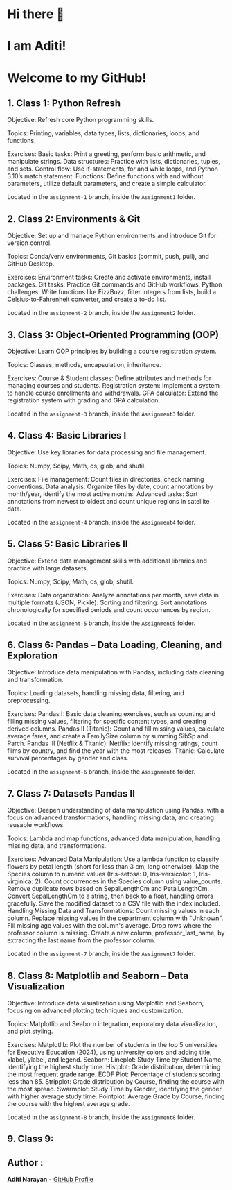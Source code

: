 # Hi there 👋  

# I am Aditi!


# Welcome to my GitHub!

## 1. Class 1: Python Refresh
Objective: Refresh core Python programming skills.

Topics: Printing, variables, data types, lists, dictionaries, loops, and functions.

Exercises:
Basic tasks: Print a greeting, perform basic arithmetic, and manipulate strings.
Data structures: Practice with lists, dictionaries, tuples, and sets.
Control flow: Use if-statements, for and while loops, and Python 3.10’s match statement.
Functions: Define functions with and without parameters, utilize default parameters, and create a simple calculator.

Located in the `assignment-1` branch, inside the `Assignment1` folder.

 ## 2. Class 2: Environments & Git 
Objective: Set up and manage Python environments and introduce Git for version control.

Topics: Conda/venv environments, Git basics (commit, push, pull), and GitHub Desktop.

Exercises:
Environment tasks: Create and activate environments, install packages.
Git tasks: Practice Git commands and GitHub workflows.
Python challenges: Write functions like FizzBuzz, filter integers from lists, build a Celsius-to-Fahrenheit converter, and create a to-do list.

Located in the `assignment-2` branch, inside the `Assignment2` folder.

## 3. Class 3: Object-Oriented Programming (OOP) 
Objective: Learn OOP principles by building a course registration system.

Topics: Classes, methods, encapsulation, inheritance.

Exercises:
Course & Student classes: Define attributes and methods for managing courses and students.
Registration system: Implement a system to handle course enrollments and withdrawals.
GPA calculator: Extend the registration system with grading and GPA calculation.

Located in the `assignment-3` branch, inside the `Assignment3` folder.

## 4. Class 4: Basic Libraries I 
Objective: Use key libraries for data processing and file management.

Topics: Numpy, Scipy, Math, os, glob, and shutil.

Exercises:
File management: Count files in directories, check naming conventions.
Data analysis: Organize files by date, count annotations by month/year, identify the most active months.
Advanced tasks: Sort annotations from newest to oldest and count unique regions in satellite data.

Located in the `assignment-4` branch, inside the `Assignment4` folder.

## 5. Class 5: Basic Libraries II 
Objective: Extend data management skills with additional libraries and practice with large datasets.

Topics: Numpy, Scipy, Math, os, glob, shutil.

Exercises:
Data organization: Analyze annotations per month, save data in multiple formats (JSON, Pickle).
Sorting and filtering: Sort annotations chronologically for specified periods and count occurrences by region.

Located in the `assignment-5` branch, inside the `Assignment5` folder.

## 6. Class 6: Pandas – Data Loading, Cleaning, and Exploration 
Objective: Introduce data manipulation with Pandas, including data cleaning and transformation.

Topics: Loading datasets, handling missing data, filtering, and preprocessing.

Exercises:
Pandas I: Basic data cleaning exercises, such as counting and filling missing values, filtering for specific content types, and creating derived columns.
Pandas II (Titanic): Count and fill missing values, calculate average fares, and create a FamilySize column by summing SibSp and Parch.
Pandas III (Netflix & Titanic):
Netflix: Identify missing ratings, count films by country, and find the year with the most releases.
Titanic: Calculate survival percentages by gender and class.

Located in the `assignment-6` branch, inside the `Assignment6` folder.

## 7. Class 7: Datasets Pandas II
Objective: Deepen understanding of data manipulation using Pandas, with a focus on advanced transformations, handling missing data, and creating reusable workflows.

Topics: Lambda and map functions, advanced data manipulation, handling missing data, and transformations.

Exercises:
Advanced Data Manipulation:
Use a lambda function to classify flowers by petal length (short for less than 3 cm, long otherwise).
Map the Species column to numeric values (Iris-setosa: 0, Iris-versicolor: 1, Iris-virginica: 2).
Count occurrences in the Species column using value_counts.
Remove duplicate rows based on SepalLengthCm and PetalLengthCm.
Convert SepalLengthCm to a string, then back to a float, handling errors gracefully.
Save the modified dataset to a CSV file with the index included.
Handling Missing Data and Transformations:
Count missing values in each column.
Replace missing values in the department column with "Unknown".
Fill missing age values with the column's average.
Drop rows where the professor column is missing.
Create a new column, professor_last_name, by extracting the last name from the professor column.

Located in the `assignment-7` branch, inside the `Assignment7` folder.

## 8. Class 8: Matplotlib and Seaborn – Data Visualization
Objective: Introduce data visualization using Matplotlib and Seaborn, focusing on advanced plotting techniques and customization.

Topics: Matplotlib and Seaborn integration, exploratory data visualization, and plot styling.

Exercises:
Matplotlib:
Plot the number of students in the top 5 universities for Executive Education (2024), using university colors and adding title, xlabel, ylabel, and legend.
Seaborn:
Lineplot: Study Time by Student Name, identifying the highest study time.
Histplot: Grade distribution, determining the most frequent grade range.
ECDF Plot: Percentage of students scoring less than 85.
Stripplot: Grade distribution by Course, finding the course with the most spread.
Swarmplot: Study Time by Gender, identifying the gender with higher average study time.
Pointplot: Average Grade by Course, finding the course with the highest average grade.

Located in the `assignment-8` branch, inside the `Assignment8` folder.

## 9. Class 9: 

## Author :

   **Aditi Narayan** - [GitHub Profile](https://github.com/aditinarayann/aditinarayann.git)
